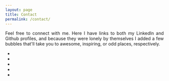 ```yaml
---
layout: page
title: Contact
permalink: /contact/
---
```


<p style="text-align:justify;">
Feel free to connect with me. Here I have links to both my LinkedIn and Github profiles, and because they were lonely by themselves I added a few bubbles that'll take you to awesome, inspiring, or odd places, respectively. 
</p>

<center>
    <ul class="list-inline">
        <li>
            <a href="https://github.com/Zynkh" target="blank" class="btn-social btn-outline"><i class="fa fa-fw fa-github-square"></i></a>
        </li>
        <li>
            <a href="https://www.youtube.com/watch?v=StTqXEQ2l-Y" target="blank" class="btn-social btn-outline"><i class="fa fa-fw fa-smile-o"></i></a>
        </li>
        <li>
            <a href="https://www.youtube.com/watch?v=m6ugFcwsgpE" target="blank" class="btn-social btn-outline"><i class="fa fa-fw fa-rocket"></i></a>
        </li>
        <li>
            <a href="https://www.youtube.com/watch?v=iRZ2Sh5-XuM" target="blank" class="btn-social btn-outline"><i class="fa fa-fw fa-question"></i></a>
        </li>
        <li>
            <a href="http://www.linkedin.com/in/mzhill/" target="blank" class="btn-social btn-outline"><i class="fa fa-fw fa-linkedin"></i></a>
        </li>
    </ul>
</center>
